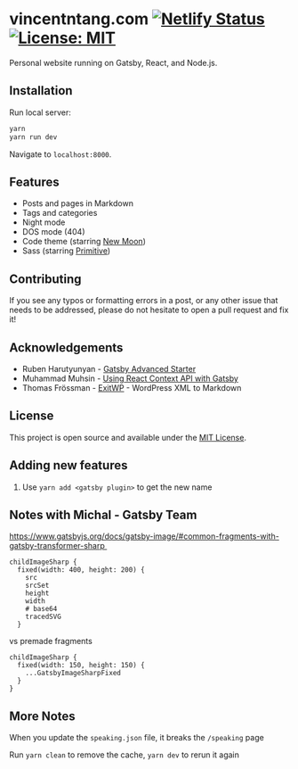 # vincentntang.com [![Netlify Status](https://api.netlify.com/api/v1/badges/7fe9c1e7-26cf-4f96-a7dc-103d822fb5c3/deploy-status)](https://app.netlify.com/sites/vincentntang/deploys) [![License: MIT](https://img.shields.io/badge/License-MIT-blue.svg)](https://opensource.org/licenses/MIT)

Personal website running on Gatsby, React, and Node.js.

## Installation

Run local server:

```bash
yarn
yarn run dev
```

Navigate to `localhost:8000`.

## Features

- Posts and pages in Markdown
- Tags and categories
- Night mode
- DOS mode (404)
- Code theme (starring [New Moon](https://taniarascia.github.io/new-moon))
- Sass (starring [Primitive](https://taniarascia.github.io/primitive))

## Contributing

If you see any typos or formatting errors in a post, or any other issue that needs to be addressed, please do not hesitate to open a pull request and fix it!

## Acknowledgements

- Ruben Harutyunyan - [Gatsby Advanced Starter](https://github.com/vagr9k/gatsby-advanced-starter/)
- Muhammad Muhsin - [Using React Context API with Gatsby](https://www.gatsbyjs.org/blog/2019-01-31-using-react-context-api-with-gatsby/)
- Thomas Frössman - [ExitWP](https://github.com/thomasf/exitwp) - WordPress XML to Markdown

## License

This project is open source and available under the [MIT License](LICENSE).

## Adding new features

1. Use `yarn add <gatsby plugin>` to get the new name


## Notes with Michal - Gatsby Team

https://www.gatsbyjs.org/docs/gatsby-image/#common-fragments-with-gatsby-transformer-sharp 

```
childImageSharp {
  fixed(width: 400, height: 200) {
    src
    srcSet
    height
    width
    # base64
    tracedSVG
  }
```

vs premade fragments

```
childImageSharp {
  fixed(width: 150, height: 150) {
    ...GatsbyImageSharpFixed
  }
}
```

## More Notes

When you update the `speaking.json` file, it breaks the `/speaking` page

Run `yarn clean` to remove the cache, `yarn dev` to rerun it again